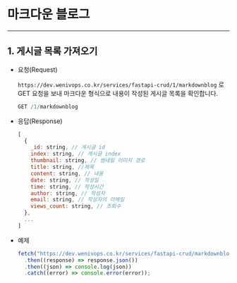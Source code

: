 # 마크다운 블로그

---

## 1. 게시글 목록 가져오기

- 요청(Request)

  `https://dev.wenivops.co.kr/services/fastapi-crud/1/markdownblog` 로 GET 요청을 보내 마크다운 형식으로 내용이 작성된 게시글 목록을 확인합니다.

  ```python
  GET /1/markdownblog
  ```

- 응답(Response)
  ```jsx
  [
    {
      _id: string, // 게시글 id
      index: string, // 게시글 index
      thumbnail: string, // 썸네일 이미지 경로
      title: string, //제목
      content: string, // 내용
      date: string, // 작성일
      time: string, // 작성시간
      author: string, // 작성자
      email: string, // 작성자의 이메일
      views_count: string, // 조회수
    },
    ...
  ]
  ```
- 예제
  ```jsx
  fetch("https://dev.wenivops.co.kr/services/fastapi-crud/markdownblog")
    .then((response) => response.json())
    .then((json) => console.log(json))
    .catch((error) => console.error(error));
  ```
